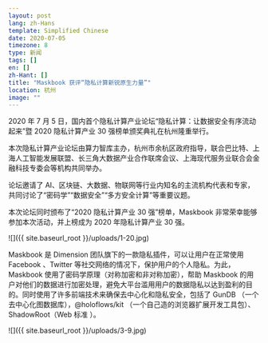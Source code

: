 ```yaml
---
layout: post
lang: zh-Hans
template: Simplified Chinese
date: 2020-07-05
timezone: 8
type: 新闻
tags: []
en: []
zh-Hant: []
title: "Maskbook 获评​“隐私计算新锐原生力量”"
location: 杭州
image: ""
---
```


2020 年 7 月 5 日，国内首个隐私计算产业论坛“隐私计算：让数据安全有序流动起来”暨 2020 隐私计算产业 30 强榜单颁奖典礼在杭州隆重举行。

本次隐私计算产业论坛由算力智库主办，杭州市余杭区政府指导，联合巴比特、上海人工智能发展联盟、长三角大数据产业合作联席会议、上海现代服务业联合会金融科技专委会等机构共同举办。

论坛邀请了 AI、区块链、大数据、物联网等行业内知名的主流机构代表和专家，共同讨论了“密码学”“数据安全”“多方安全计算”等重要议题。

本次论坛同时颁布了“2020 隐私计算产业 30 强”榜单，Maskbook 非常荣幸能够参加本次活动，并上榜成为 2020 年隐私计算产业 30 强。

![]({{ site.baseurl_root }}/uploads/1-20.jpg)

Maskbook 是 Dimension 团队旗下的一款隐私插件，可以让用户在正常使用 Facebook 、Twitter 等社交网络的情况下，保护用户的个人隐私。为此，Maskbook 使用了密码学原理（对称加密和非对称加密），帮助 Maskbook 的用户对他们的数据进行加密处理，避免大平台滥用用户的数据隐私以达到盈利的目的。同时使用了许多前端技术来确保去中心化和隐私安全，包括了 GunDB （一个去中心化图数据库），@holoflows/kit （一个自己造的浏览器扩展开发工具包）、ShadowRoot（Web 标准 ）。

![]({{ site.baseurl_root }}/uploads/3-9.jpg)
